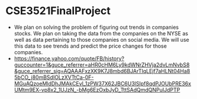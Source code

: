 # CSE3521FinalProject
- We plan on solving the problem of figuring out trends in companies stocks.  We plan on taking the data from the companies on the NYSE as well as data pertaining to those companies on social media.  We will use this data to see trends and predict the price changes for those companies.
- https://finance.yahoo.com/quote/FB/history?guccounter=1&guce_referrer=aHR0cHM6Ly9kdWNrZHVja2dvLmNvbS8&guce_referrer_sig=AQAAAFxzXK9K7J8mbd6BJArTIqLEjf7aHLNt04Ha85bCO_j80mBSdIOLzXVTtCa-0F-MGuAQzoeMldDhJMAkCEvl_1zPW37X62JBC6U3lSIpf8qdPJOUbPRE36xUMtm9EX-vp8x2_1UJzN_-bMg6EzOxbJyD_TttSAdQmdQNPuIJdPTP
